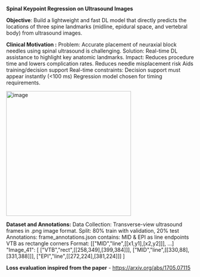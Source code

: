 **Spinal Keypoint Regression on Ultrasound Images**


**Objective**: Build a lightweight and fast DL model that directly predicts the locations of three spine landmarks (midline, epidural space, and vertebral body) from ultrasound images.

**Clinical Motivation :**
Problem: Accurate placement of neuraxial block needles using spinal ultrasound is challenging.
Solution: Real-time DL assistance to highlight key anatomic landmarks.
Impact: 
    Reduces procedure time and lowers complication rates.
    Reduces needle misplacement risk
    Aids training/decision support
Real-time constraints:
    Decision support must appear instantly (<100 ms)
    Regression model chosen for timing requirements.

<img width="334" alt="image" src="https://github.com/user-attachments/assets/645271ad-be81-4a17-9c4a-0be5ca8a8403" />




**Dataset and Annotations:**
Data Collection: Transverse-view ultrasound frames in .png image format.
Split: 80% train with validation, 20% test
Annotations: frame_annotations.json contains:
MID & EPI as line endpoints
VTB as rectangle corners
Format: [["MID","line",[[x1,y1],[x2,y2]]], …]
"Image_41": [
  ["VTB","rect",[[258,349],[399,384]]],
  ["MID","line",[[330,88],[331,388]]],
  ["EPI","line",[[272,224],[381,224]]]
]

**Loss evaluation inspired from the paper** - https://arxiv.org/abs/1705.07115
